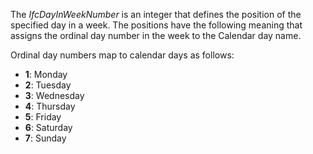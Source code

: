 The _IfcDayInWeekNumber_ is an integer that defines the position of the specified day in a week. The positions have the following meaning that assigns the ordinal day number in the week to the Calendar day name.

Ordinal day numbers map to calendar days as follows:

* **1**: Monday
* **2**: Tuesday
* **3**: Wednesday
* **4**: Thursday
* **5**: Friday
* **6**: Saturday
* **7**: Sunday